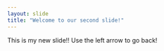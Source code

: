 ```yaml
---
layout: slide
title: "Welcome to our second slide!"
---
```

This is my new slide!!
Use the left arrow to go back!
